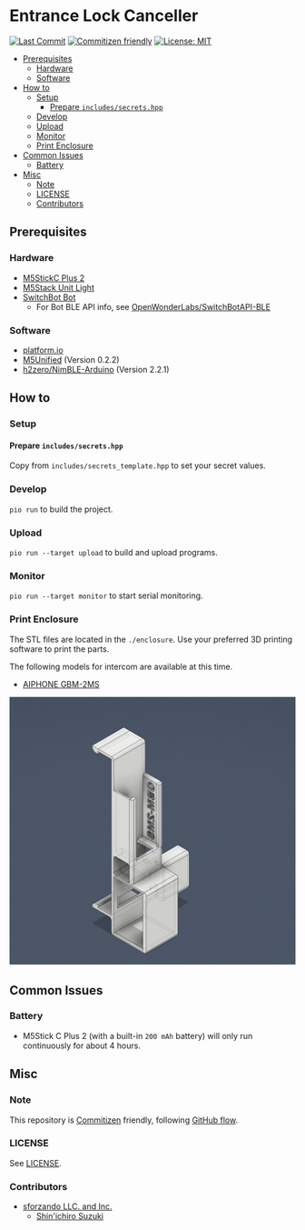 # Entrance Lock Canceller

[![Last Commit](https://img.shields.io/github/last-commit/shin-sforzando/elc)](https://github.com/shin-sforzando/elc/graphs/commit-activity)
[![Commitizen friendly](https://img.shields.io/badge/commitizen-friendly-brightgreen.svg)](http://commitizen.github.io/cz-cli/)
[![License: MIT](https://img.shields.io/badge/License-MIT-blue.svg)](https://opensource.org/licenses/MIT)

- [Prerequisites](#prerequisites)
  - [Hardware](#hardware)
  - [Software](#software)
- [How to](#how-to)
  - [Setup](#setup)
    - [Prepare `includes/secrets.hpp`](#prepare-includessecretshpp)
  - [Develop](#develop)
  - [Upload](#upload)
  - [Monitor](#monitor)
  - [Print Enclosure](#print-enclosure)
- [Common Issues](#common-issues)
  - [Battery](#battery)
- [Misc](#misc)
  - [Note](#note)
  - [LICENSE](#license)
  - [Contributors](#contributors)

## Prerequisites

### Hardware

- [M5StickC Plus 2](https://docs.m5stack.com/en/core/M5StickC%20PLUS2)
- [M5Stack Unit Light](https://docs.m5stack.com/en/unit/LIGHT)
- [SwitchBot Bot](https://www.switchbot.jp/products/switchbot-bot)
  - For Bot BLE API info, see [OpenWonderLabs/SwitchBotAPI-BLE](https://github.com/OpenWonderLabs/SwitchBotAPI-BLE/blob/latest/devicetypes/bot.md)

### Software

- [platform.io](https://platformio.org)
- [M5Unified](https://github.com/m5stack/M5Unified) (Version 0.2.2)
- [h2zero/NimBLE-Arduino](https://github.com/h2zero/NimBLE-Arduino) (Version 2.2.1)

## How to

### Setup

#### Prepare `includes/secrets.hpp`

Copy from `includes/secrets_template.hpp` to set your secret values.

### Develop

`pio run` to build the project.

### Upload

`pio run --target upload` to build and upload programs.

### Monitor

`pio run --target monitor` to start serial monitoring.

### Print Enclosure

The STL files are located in the `./enclosure`.
Use your preferred 3D printing software to print the parts.

The following models for intercom are available at this time.

- [AIPHONE GBM-2MS](https://www.aiphone.co.jp/products/complex/system/patmoa/feature/feature_1.html)

![AIPHONE GBM-2MS](./enclosure/Switchbot%20Mounter%20for%20GBM-2MS%20v11.png)

## Common Issues

### Battery

- M5Stick C Plus 2 (with a built-in `200 mAh` battery) will only run continuously for about 4 hours.

## Misc

### Note

This repository is [Commitizen](https://commitizen.github.io/cz-cli/) friendly, following [GitHub flow](https://docs.github.com/en/get-started/quickstart/github-flow).

### LICENSE

See [LICENSE](./LICENSE).

### Contributors

- [sforzando LLC. and Inc.](https://sforzando.co.jp/)
  - [Shin'ichiro Suzuki](https://github.com/shin-sforzando)
